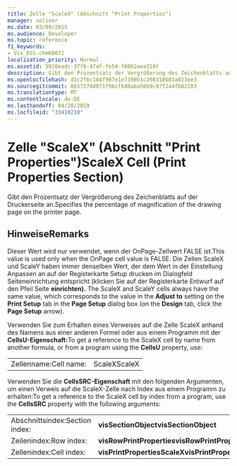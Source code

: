 ```yaml
---
title: Zelle "ScaleX" (Abschnitt "Print Properties")
manager: soliver
ms.date: 03/09/2015
ms.audience: Developer
ms.topic: reference
f1_keywords:
- Vis_DSS.chm60072
localization_priority: Normal
ms.assetid: 5916eadc-37f8-47af-fe54-f6062aea318f
description: Gibt den Prozentsatz der Vergrößerung des Zeichenblatts auf der Druckerseite an.
ms.openlocfilehash: d1c2f6c184f987e1e7190b1c208310b83a823ee3
ms.sourcegitcommit: 8657170d071f9bcf680aba50b9c07f2a4fb82283
ms.translationtype: MT
ms.contentlocale: de-DE
ms.lasthandoff: 04/28/2019
ms.locfileid: "33410210"
---
```

# <a name="scalex-cell-print-properties-section"></a><span data-ttu-id="aa9b0-103">Zelle "ScaleX" (Abschnitt "Print Properties")</span><span class="sxs-lookup"><span data-stu-id="aa9b0-103">ScaleX Cell (Print Properties Section)</span></span>

<span data-ttu-id="aa9b0-104">Gibt den Prozentsatz der Vergrößerung des Zeichenblatts auf der Druckerseite an.</span><span class="sxs-lookup"><span data-stu-id="aa9b0-104">Specifies the percentage of magnification of the drawing page on the printer page.</span></span>
  
## <a name="remarks"></a><span data-ttu-id="aa9b0-105">Hinweise</span><span class="sxs-lookup"><span data-stu-id="aa9b0-105">Remarks</span></span>

<span data-ttu-id="aa9b0-106">Dieser Wert wird nur verwendet, wenn der OnPage-Zellwert FALSE ist.</span><span class="sxs-lookup"><span data-stu-id="aa9b0-106">This value is used only when the OnPage cell value is FALSE.</span></span> <span data-ttu-id="aa9b0-107">Die Zellen ScaleX und ScaleY haben immer denselben Wert, der dem  Wert in  der Einstellung Anpassen an  auf der Registerkarte Setup drucken im Dialogfeld Seiteneinrichtung entspricht (klicken Sie auf der Registerkarte Entwurf auf den Pfeil Seite **einrichten).** </span><span class="sxs-lookup"><span data-stu-id="aa9b0-107">The ScaleX and ScaleY cells always have the same value, which corresponds to the value in the **Adjust to** setting on the **Print Setup** tab in the **Page Setup** dialog box (on the **Design** tab, click the **Page Setup** arrow).</span></span> 
  
<span data-ttu-id="aa9b0-108">Verwenden Sie zum Erhalten eines Verweises auf die Zelle ScaleX anhand des Namens aus einer anderen Formel oder aus einem Programm mit der **CellsU-Eigenschaft:**</span><span class="sxs-lookup"><span data-stu-id="aa9b0-108">To get a reference to the ScaleX cell by name from another formula, or from a program using the **CellsU** property, use:</span></span> 
  
|||
|:-----|:-----|
|<span data-ttu-id="aa9b0-109">Zellenname:</span><span class="sxs-lookup"><span data-stu-id="aa9b0-109">Cell name:</span></span>  <br/> |<span data-ttu-id="aa9b0-110">ScaleX</span><span class="sxs-lookup"><span data-stu-id="aa9b0-110">ScaleX</span></span>  <br/> |
   
<span data-ttu-id="aa9b0-111">Verwenden Sie die **CellsSRC-Eigenschaft** mit den folgenden Argumenten, um einen Verweis auf die ScaleX-Zelle nach Index aus einem Programm zu erhalten:</span><span class="sxs-lookup"><span data-stu-id="aa9b0-111">To get a reference to the ScaleX cell by index from a program, use the **CellsSRC** property with the following arguments:</span></span> 
  
|||
|:-----|:-----|
|<span data-ttu-id="aa9b0-112">Abschnittsindex:</span><span class="sxs-lookup"><span data-stu-id="aa9b0-112">Section index:</span></span>  <br/> |<span data-ttu-id="aa9b0-113">**visSectionObject**</span><span class="sxs-lookup"><span data-stu-id="aa9b0-113">**visSectionObject**</span></span> <br/> |
|<span data-ttu-id="aa9b0-114">Zeilenindex:</span><span class="sxs-lookup"><span data-stu-id="aa9b0-114">Row index:</span></span>  <br/> |<span data-ttu-id="aa9b0-115">**visRowPrintProperties**</span><span class="sxs-lookup"><span data-stu-id="aa9b0-115">**visRowPrintProperties**</span></span> <br/> |
|<span data-ttu-id="aa9b0-116">Zellenindex:</span><span class="sxs-lookup"><span data-stu-id="aa9b0-116">Cell index:</span></span>  <br/> |<span data-ttu-id="aa9b0-117">**visPrintPropertiesScaleX**</span><span class="sxs-lookup"><span data-stu-id="aa9b0-117">**visPrintPropertiesScaleX**</span></span> <br/> |
   

